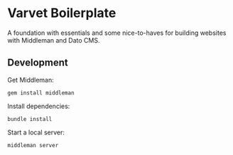 # Varvet Boilerplate
A foundation with essentials and some nice-to-haves for building websites with Middleman and Dato CMS.

## Development

Get Middleman:

    gem install middleman

Install dependencies:

    bundle install

Start a local server:

    middleman server

